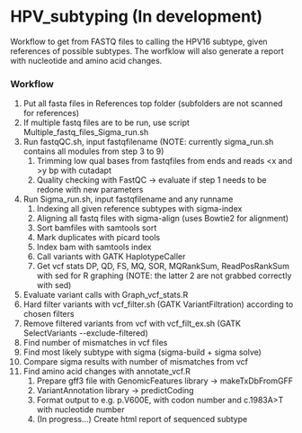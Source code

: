 # HPV_subtyping (In development)
Workflow to get from FASTQ files to calling the HPV16 subtype, given references of possible subtypes. The worfklow will also generate a report with nucleotide and amino acid changes. 

### Workflow

1. Put all fasta files in References top folder (subfolders are not scanned for references)
2. If multiple fastq files are to be run, use script Multiple_fastq_files_Sigma_run.sh
3. Run fastqQC.sh, input fastqfilename (NOTE: currently sigma_run.sh contains all modules from step 3 to 9)
   1. Trimming low qual bases from fastqfiles from ends and reads \<x and \>y bp with cutadapt
   2. Quality checking with FastQC -> evaluate if step 1 needs to be redone with new parameters
4. Run Sigma_run.sh, input fastqfilename and any runname
   1. Indexing all given reference subtypes with sigma-index
   2. Aligning all fastq files with sigma-align (uses Bowtie2 for alignment)
   3. Sort bamfiles with samtools sort
   4. Mark duplicates with picard tools
   5. Index bam with samtools index
   6. Call variants with GATK HaplotypeCaller
   7. Get vcf stats DP, QD, FS, MQ, SOR, MQRankSum, ReadPosRankSum with sed for R graphing (NOTE: the latter 2 are not grabbed correctly with sed)
5. Evaluate variant calls with Graph_vcf_stats.R
6. Hard filter variants with vcf_filter.sh (GATK VariantFiltration) according to chosen filters
7. Remove filtered variants from vcf with vcf_filt_ex.sh (GATK SelectVariants --exclude-filtered)
8. Find number of mismatches in vcf files
9. Find most likely subtype with sigma (sigma-build + sigma solve)
10. Compare sigma results with number of mismatches from vcf
11. Find amino acid changes with annotate_vcf.R
    1. Prepare gff3 file with GenomicFeatures library -> makeTxDbFromGFF
    2. VariantAnnotation library -> predictCoding
    3. Format output to e.g. p.V600E, with codon number and c.1983A>T with nucleotide number
    4. (In progress...) Create html report of sequenced subtype
